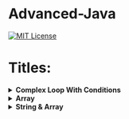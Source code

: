 # Advanced-Java
 
 [![MIT License](https://img.shields.io/badge/License-MIT-green.svg)](https://choosealicense.com/licenses/mit/)

# Titles:

<details>
	<summary> <strong> Complex Loop With Conditions </strong> </summary>	

---

##### Functions:

1. [`PowerLimit`](./src/PowerLimit.java):  Advanced Function performing the Advanced Aho-Corasick algorithm. Finds and prints occurrences of each pattern.
2. [`Count Of Odd and Even Number in Array`](./src/OddAndEvenCount.java):  This code will give you the count of Odd and Even Number from your array elements.   
<b>Sample Input:</b> {1,2,3,4,5,6,7,8,9}  
<b>Sample Output:</b>
Number of even elements: 4  
Number of odd elements: 5

</details>

<details>
<summary><strong> Array </strong></summary>

---

##### Functions:
1. [`Sum Of Distinct Elements of Array`](./src/SumofDistintElemet.java):  Perfoming the Sum of Element with Distint Removal.    
<b>Input :</b> {5,1,8,4,9,1,5}     
<b>Output:</b> 27
</details>

<details>
<summary><strong> String & Array </strong></summary>

---

##### Functions:
1. [`Swap Strings`](./src/swapStrings.java):  Swapping Two Strings without Using Any Third or Temporary Variable.    
<b>Sample Input :</b> <br> <u>Original str1</u> : Hello </br>
<u>Original str2</u> : World     
<br> <b>Sample Output:</b> <br> <u>Swapped str1</u> : World </br>
<u>Swapped str2</u> : Hello

2. [`To Print Each Letter Twice`](./src/LetterTwice.java): This Program will print the each and every letter twice in a single line. 
<br><b>Original String :</b> hello     
<b>Output String :</b> hheelllloo
</br>

3. [`To Print Each Letter Nth`](./src/LetterNth.java): This Program will Print the String Letter By Letter with Nth Time.	 
<br><b>Sample Input :</b> <br> <u>Str1:</u> Hello </br>
<u>N</u> : 3     
<br> <b>Sample Output:</b> <br> hhheeellllllooo
</details>

